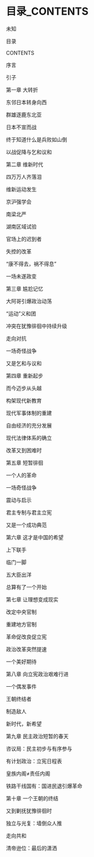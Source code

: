 # 目录_CONTENTS

未知

目录

CONTENTS

序言

引子

第一章 大转折

东邻日本转身向西

群雄逐鹿东北亚

日本不宣而战

终于知道什么是兵败如山倒

以战促降与乞和议和

第二章 维新时代

四万万人齐落泪

维新运动发生

京沪强学会

南梁北严

湖南区域试验

官场上的迟到者

失控的改革

“康不得去，祸不得息”

一场未遂政变

第三章 尴尬记忆

大阿哥引爆政治动荡

“运动”义和团

冲突在犹豫徘徊中持续升级

走向对抗

一场奇怪战争

又是乞和与议和

第四章 重新起步

而今迈步从头越

构架现代新教育

现代军事体制的重建

自由经济的充分发展

现代法律体系的确立

改革又到困难时

第五章 短暂徘徊

一个人的革命

一场奇怪战争

震动与启示

君主专制与君主立宪

又是一个成功典范

第六章 这才是中国的希望

上下联手

临门一脚

五大臣出洋

总算有了一个开始

第七章 让理想变成现实

改定中央官制

重建地方官制

革命促改良促立宪

政治改革突然提速

一个美好期待

第八章 向立宪政治艰难行进

一个偶发事件

王朝终结者

制造敌人

新时代，新希望

第九章 民主政治短暂的春天

咨议局：民主初步与有序参与

有计划政治：立宪日程表

皇族内阁≠责任内阁

铁路干线国有：国进民退引爆革命

第十章 一个王朝的终结

又到剿抚犹豫徘徊时

独立与光复：墙倒众人推

走向共和

清帝逊位：最后的潇洒